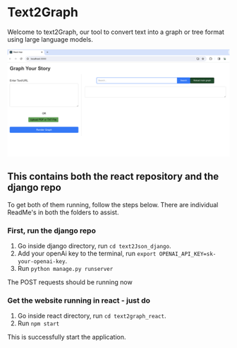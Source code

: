 # Text2Graph

Welcome to text2Graph, our tool to convert text into a graph or tree format using large language models.

![text2graph](./example2.png)


## This contains both the react repository and the django repo

To get both of them running, follow the steps below. There are individual ReadMe's in both the folders to assist.

### First, run the django repo

1. Go inside django directory, run `cd text2Json_django`.
2. Add your openAi key to the terminal, run `export OPENAI_API_KEY=sk-your-openai-key`.
3. Run `python manage.py runserver`

The POST requests should be running now

### Get the website running in react - just do

1. Go inside react directory, run `cd text2graph_react`.
3. Run `npm start`

This is successfully start the application.

